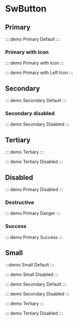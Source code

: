 # SwButton

<script>
import { THEMES, SIZES, STATES } from "../../src/components/SwButton/SwButton";
export default {
  setup() {
    return { THEMES, SIZES, STATES }
  }
}
</script>

## Primary

::: demo
<SwButton>Primary Default</SwButton>
:::

### Primary with Icon

::: demo
<SwButton icon="arrow-right">Primary with Icon</SwButton>
:::

::: demo
<SwButton iconOnLeft icon="add">Primary with Left Icon</SwButton>
:::

## Secondary

::: demo
<SwButton :theme="THEMES.SECONDARY">Secondary Default</SwButton>
:::

### Secondary disabled

::: demo
<SwButton :theme="THEMES.SECONDARY" :disabled="true">Secondary Disabled</SwButton>
:::

## Tertiary

::: demo
<SwButton :theme="THEMES.TERTIARY">Tertiary</SwButton>
:::

::: demo
<SwButton :theme="THEMES.TERTIARY" :disabled="true">Tertiary Disabled</SwButton>
:::

## Disabled

::: demo
<SwButton :disabled="true">Primary Disabled</SwButton>
:::

### Destructive

::: demo
<SwButton :state="STATES.DESTRUCTIVE" secondary>Primary Danger</SwButton>
:::

### Success

::: demo
<SwButton :state="STATES.SUCCESS">Primary Success</SwButton>
:::

## Small

:::demo
<SwButton :size="SIZES.SMALL">Small Default</SwButton>
:::

::: demo
<SwButton :size="SIZES.SMALL" :disabled="true">Small Disabled</SwButton>
:::

::: demo
<SwButton :size="SIZES.SMALL" :theme="THEMES.SECONDARY">Secondary Default</SwButton>
:::

::: demo
<SwButton :size="SIZES.SMALL" :theme="THEMES.SECONDARY" :disabled="true">Secondary Disabled</SwButton>
:::

::: demo
<SwButton :size="SIZES.SMALL" :theme="THEMES.TERTIARY">Tertiary</SwButton>
:::

::: demo
<SwButton :size="SIZES.SMALL" :theme="THEMES.TERTIARY" :disabled="true">Tertiary Disabled</SwButton>
:::